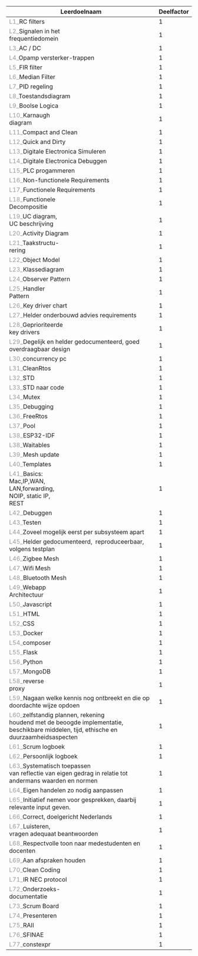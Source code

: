 |Leerdoelnaam|Deelfactor|
|---|---|
|<font color="#999999">L1_</font>RC filters|1|
|<font color="#999999">L2_</font>Signalen in het&nbsp;<br>frequentiedomein|1|
|<font color="#999999">L3_</font>AC / DC|1|
|<font color="#999999">L4_</font>Opamp versterker-trappen|1|
|<font color="#999999">L5_</font>FIR filter|1|
|<font color="#999999">L6_</font>Median Filter|1|
|<font color="#999999">L7_</font>PID regeling|1|
|<font color="#999999">L8_</font>Toestandsdiagram|1|
|<font color="#999999">L9_</font>Boolse Logica|1|
|<font color="#999999">L10_</font>Karnaugh<br>diagram|1|
|<font color="#999999">L11_</font>Compact and Clean|1|
|<font color="#999999">L12_</font>Quick and Dirty|1|
|<font color="#999999">L13_</font>Digitale Electronica Simuleren|1|
|<font color="#999999">L14_</font>Digitale Electronica Debuggen|1|
|<font color="#999999">L15_</font>PLC progammeren|1|
|<font color="#999999">L16_</font>Non-functionele Requirements|1|
|<font color="#999999">L17_</font>Functionele Requirements|1|
|<font color="#999999">L18_</font>Functionele<br>Decompositie|1|
|<font color="#999999">L19_</font>UC diagram,<br>UC beschrijving|1|
|<font color="#999999">L20_</font>Activity Diagram|1|
|<font color="#999999">L21_</font>Taakstructu-<br>rering|1|
|<font color="#999999">L22_</font>Object Model|1|
|<font color="#999999">L23_</font>Klassediagram|1|
|<font color="#999999">L24_</font>Observer Pattern|1|
|<font color="#999999">L25_</font>Handler<br>Pattern|1|
|<font color="#999999">L26_</font>Key driver chart|1|
|<font color="#999999">L27_</font>Helder onderbouwd advies requirements|1|
|<font color="#999999">L28_</font>Geprioriteerde<br>key drivers|1|
|<font color="#999999">L29_</font>Degelijk en helder gedocumenteerd, goed overdraagbaar design|1|
|<font color="#999999">L30_</font>concurrency pc|1|
|<font color="#999999">L31_</font>CleanRtos|1|
|<font color="#999999">L32_</font>STD|1|
|<font color="#999999">L33_</font>STD naar code|1|
|<font color="#999999">L34_</font>Mutex|1|
|<font color="#999999">L35_</font>Debugging|1|
|<font color="#999999">L36_</font>FreeRtos|1|
|<font color="#999999">L37_</font>Pool|1|
|<font color="#999999">L38_</font>ESP32-IDF|1|
|<font color="#999999">L38_</font>Waitables|1|
|<font color="#999999">L39_</font>Mesh update|1|
|<font color="#999999">L40_</font>Templates|1|
|<font color="#999999">L41_</font>Basics:<br>Mac,IP,WAN,<br>LAN,forwarding,<br>NOIP, static IP,<br>REST|1|
|<font color="#999999">L42_</font>Debuggen|1|
|<font color="#999999">L43_</font>Testen|1|
|<font color="#999999">L44_</font>Zoveel mogelijk eerst per subsysteem apart|1|
|<font color="#999999">L45_</font>Helder gedocumenteerd,&nbsp; reproduceerbaar, volgens testplan|1|
|<font color="#999999">L46_</font>Zigbee Mesh|1|
|<font color="#999999">L47_</font>Wifi Mesh|1|
|<font color="#999999">L48_</font>Bluetooth Mesh|1|
|<font color="#999999">L49_</font>Webapp<br>Architectuur|1|
|<font color="#999999">L50_</font>Javascript|1|
|<font color="#999999">L51_</font>HTML|1|
|<font color="#999999">L52_</font>CSS|1|
|<font color="#999999">L53_</font>Docker|1|
|<font color="#999999">L54_</font>composer|1|
|<font color="#999999">L55_</font>Flask|1|
|<font color="#999999">L56_</font>Python|1|
|<font color="#999999">L57_</font>MongoDB|1|
|<font color="#999999">L58_</font>reverse<br>proxy|1|
|<font color="#999999">L59_</font>Nagaan welke kennis nog ontbreekt en die op doordachte wijze opdoen|1|
|<font color="#999999">L60_</font>zelfstandig plannen, rekening <br>houdend met de beoogde implementatie, beschikbare middelen, tijd, ethische en duurzaamheidsaspecten|1|
|<font color="#999999">L61_</font>Scrum logboek|1|
|<font color="#999999">L62_</font>Persoonlijk logboek|1|
|<font color="#999999">L63_</font>Systematisch toepassen <br>van reflectie van eigen gedrag in relatie tot andermans waarden en normen|1|
|<font color="#999999">L64_</font>Eigen handelen zo nodig aanpassen|1|
|<font color="#999999">L65_</font>Initiatief nemen voor gesprekken, daarbij relevante input geven.|1|
|<font color="#999999">L66_</font>Correct, doelgericht Nederlands|1|
|<font color="#999999">L67_</font>Luisteren, <br>vragen adequaat beantwoorden|1|
|<font color="#999999">L68_</font>Respectvolle toon naar medestudenten en docenten|1|
|<font color="#999999">L69_</font>Aan afspraken houden|1|
|<font color="#999999">L70_</font>Clean Coding|1|
|<font color="#999999">L71_</font>IR NEC protocol|1|
|<font color="#999999">L72_</font>Onderzoeks-<br>documentatie|1|
|<font style="border-color: var(--border-color);" color="#999999">L73_</font>Scrum Board|1|
|<font style="border-color: var(--border-color);" color="#999999">L74_</font>Presenteren|1|
|<font color="#999999">L75_</font>RAII|1|
|<font color="#999999">L76_</font>SFINAE|1|
|<font color="#999999">L77_</font>constexpr|1|
